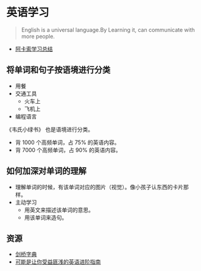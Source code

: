 # 英语学习
> English is a universal language.By Learning it, can communicate with more people.

* [阿卡索学习总结](acadsoc)

## 将单词和句子按语境进行分类
* 用餐
* 交通工具
  * 火车上
  * 飞机上
* 编程语言

《韦氏小绿书》 也是语境进行分类。

* 背 1000 个高频单词，占 75% 的英语内容。
* 背 7000 个高频单词，占 90% 的英语内容。

## 如何加深对单词的理解
* 理解单词的时候，有该单词对应的图片（视觉）。像小孩子认东西的卡片那样。
* 主动学习
  * 用英文来描述该单词的意思。
  * 用该单词来造句。

## 资源
* [剑桥字典](https://dictionary.cambridge.org)
* [可能是让你受益匪浅的英语进阶指南](https://github.com/byoungd/English-level-up-tips-for-Chinese)
